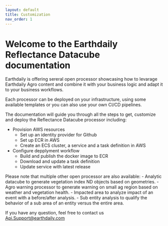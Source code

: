 ```yaml
---
layout: default
title: Customization
nav_order: 1
---
```



# Welcome to the Earthdaily Reflectance Datacube documentation

Earthdaily is offering sereral open processor showcasing how to levarage Earthdaily Agro content and combine it with your business logic and adapt it to your business workflows.

Each processor can be deployed on your infrastructure, using some available templates  or you can also use your own CI/CD pipelines.

The documentation will guide you through all the steps to get, customize and deploy the Reflectance Datacube processor including:

 - Provision AWS resources
    - Set up an identity provider for Github
    - Set up ECR in AWS
    - Create an ECS cluster, a service and a task definition in AWS
 - Configure depplyment workflow
    - Build and publish the docker image to ECR
    - Download and update a task definition
    - Update service with latest release

Please note that multiple other open processor are also available:
    - Analytic datacube to generate vegetation index ND objects based on geometries.
    - Agro warning processor to generate warning on small ag region based on weather and vegetation health.
    - Impacted area to analyze impact of an event with a before/after analysis.
    - Sub entity analysis to qualify the behavior of a sub area of an entity versus the entire area.
    
If you have any question, feel free to contact us Api.Support@earthdaily.com 
